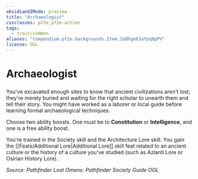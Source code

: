 ```yaml
---
obsidianUIMode: preview
title: "Archaeologist"
cssclasses: pf2e,pf2e-action
tags:
  - trait/common
aliases: "Compendium.pf2e.backgrounds.Item.IoBhge83aYpq0pPV"
license: OGL
---
```

# Archaeologist

### 






You've excavated enough sites to know that ancient civilizations aren't lost; they're merely buried and waiting for the right scholar to unearth them and tell their story. You might have worked as a laborer or local guide before learning formal archaeological techniques.

Choose two ability boosts. One must be to **Constitution** or **Intelligence**, and one is a free ability boost.

You're trained in the Society skill and the Architecture Lore skill. You gain the [[Feats/Additional Lore|Additional Lore]] skill feat related to an ancient culture or the history of a culture you've studied (such as Azlanti Lore or Osirian History Lore).

*Source: Pathfinder Lost Omens: Pathfinder Society Guide*
*OGL*